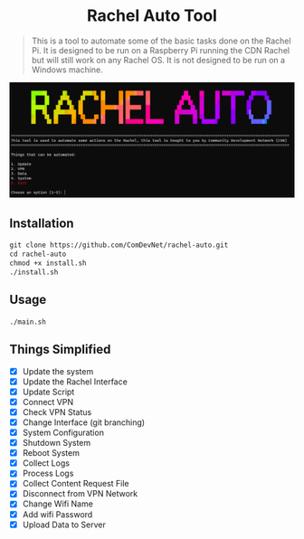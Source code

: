 <h1 align="center"> Rachel Auto Tool </h1>

> This is a tool to automate some of the basic tasks done on the Rachel Pi. It is designed to be run on a Raspberry Pi running the CDN Rachel but will still work on any Rachel OS. It is not designed to be run on a Windows machine.

<!-- Image -->
<p align="center">
  <img src="./img/shot.png" alt="Screenshot" width="600">
</p>

## Installation
```
git clone https://github.com/ComDevNet/rachel-auto.git
cd rachel-auto
chmod +x install.sh
./install.sh
``` 

## Usage
```
./main.sh
```
## Things Simplified
- [x] Update the system
- [x] Update the Rachel Interface
- [x] Update Script
- [x] Connect VPN
- [x] Check VPN Status
- [x] Change Interface (git branching)
- [x] System Configuration
- [x] Shutdown System
- [x] Reboot System
- [x] Collect Logs
- [x] Process Logs
- [x] Collect Content Request File
- [x] Disconnect from VPN Network
- [x] Change Wifi Name
- [x] Add wifi Password
- [x] Upload Data to Server

